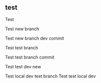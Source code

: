 ## test

Test


Test new branch

Test new branch dev commit

Test test branch

Test test branch commit

Test test dev new

Test local dev test branch
Test test local dev
